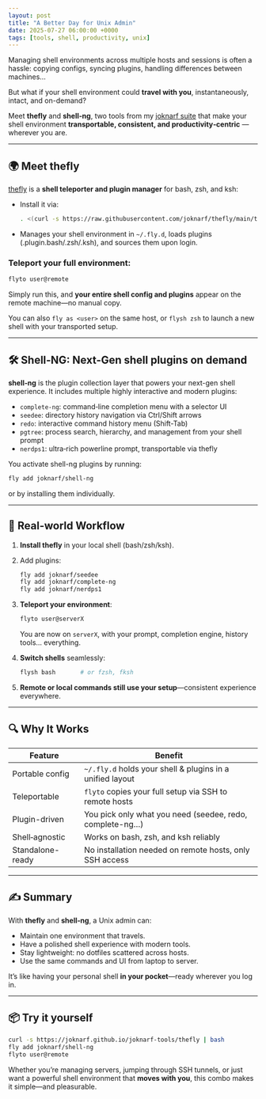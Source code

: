 ```yaml
---
layout: post
title: "A Better Day for Unix Admin"
date: 2025-07-27 06:00:00 +0000
tags: [tools, shell, productivity, unix]
---
```


Managing shell environments across multiple hosts and sessions is often a hassle: copying configs, syncing plugins, handling differences between machines…

But what if your shell environment could **travel with you**, instantaneously, intact, and on-demand?

Meet **thefly** and **shell‑ng**, two tools from my [joknarf suite][tools-page] that make your shell environment **transportable, consistent, and productivity‑centric** — wherever you are.

---

## 🌍 Meet **thefly**

[thefly][thefly] is a **shell teleporter and plugin manager** for bash, zsh, and ksh:

- Install it via:
  ```bash
  . <(curl -s https://raw.githubusercontent.com/joknarf/thefly/main/thefly) install
  ```
- Manages your shell environment in `~/.fly.d`, loads plugins (.plugin.bash/.zsh/.ksh), and sources them upon login.

### Teleport your full environment:
```bash
flyto user@remote
```
Simply run this, and **your entire shell config and plugins** appear on the remote machine—no manual copy.

You can also `fly as <user>` on the same host, or `flysh zsh` to launch a new shell with your transported setup.

---

## 🛠 Shell‑NG: Next‑Gen shell plugins on demand

**shell‑ng** is the plugin collection layer that powers your next-gen shell experience. It includes multiple highly interactive and modern plugins:

- `complete-ng`: command‑line completion menu with a selector UI  
- `seedee`: directory history navigation via Ctrl/Shift arrows  
- `redo`: interactive command history menu (Shift-Tab)  
- `pgtree`: process search, hierarchy, and management from your shell prompt  
- `nerdps1`: ultra‑rich powerline prompt, transportable via thefly

You activate shell-ng plugins by running:
```bash
fly add joknarf/shell-ng
```
or by installing them individually.

---

## 🚀 Real-world Workflow

1. **Install thefly** in your local shell (bash/zsh/ksh).
2. Add plugins:
   ```bash
   fly add joknarf/seedee
   fly add joknarf/complete-ng
   fly add joknarf/nerdps1
   ```
3. **Teleport your environment**:
   ```bash
   flyto user@serverX
   ```
   You are now on `serverX`, with your prompt, completion engine, history tools… everything.

4. **Switch shells** seamlessly:
   ```bash
   flysh bash       # or fzsh, fksh
   ```

5. **Remote or local commands still use your setup**—consistent experience everywhere.

---

## 🔍 Why It Works

| Feature            | Benefit |
|--------------------|---------|
| Portable config    | `~/.fly.d` holds your shell & plugins in a unified layout |
| Teleportable       | `flyto` copies your full setup via SSH to remote hosts |
| Plugin-driven      | You pick only what you need (seedee, redo, complete-ng…) |
| Shell‑agnostic     | Works on bash, zsh, and ksh reliably |
| Standalone-ready   | No installation needed on remote hosts, only SSH access |

---

## ✍️ Summary

With **thefly** and **shell‑ng**, a Unix admin can:

- Maintain one environment that travels.
- Have a polished shell experience with modern tools.
- Stay lightweight: no dotfiles scattered across hosts.
- Use the same commands and UI from laptop to server.

It’s like having your personal shell **in your pocket**—ready wherever you log in.

---

## 📦 Try it yourself

```bash
curl -s https://joknarf.github.io/joknarf-tools/thefly | bash
fly add joknarf/shell-ng
flyto user@remote
```

Whether you’re managing servers, jumping through SSH tunnels, or just want a powerful shell environment that **moves with you**, this combo makes it simple—and pleasurable.

[tools-page]: https://joknarf.github.io/joknarf-tools/  
[thefly]: https://github.com/joknarf/thefly/  
[x-shell-ng]: https://github.com/joknarf/shell-ng/

